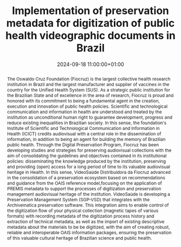 ---
abstract: 'The Oswaldo Cruz Foundation (Fiocruz) is the largest collective health
  research institution in Brazil and the largest manufacturer and supplier of vaccines
  in the country for the Unified Health System (SUS). As a strategic public institution
  for the Brazilian State and of excellence in the area of research, Fiocruz is proud
  and honored with its commitment to being a fundamental agent in the creation, execution
  and innovation of public health policies.

  Scientific and technological communication and information in health are understood
  and treated by the institution as unconditional human right to guarantee development,
  progress and reduce existing inequalities in Brazilian society. In this sense, the
  foundation''s Institute of Scientific and Technological Communication and Information
  in Health (ICICT) credits audiovisual with a central role in the dissemination of
  information, in addition to being an agent for building the memory of Brazilian
  public health. Through the Digital Preservation Program, Fiocruz has been developing
  studies and strategies for preserving audiovisual collections with the aim of consolidating
  the guidelines and objectives contained in its institutional policies: disseminating
  the knowledge produced by the institution, preserving and providing (open) access
  for a long period of time to its valuable audiovisual heritage in Health.

  In this sense, VideoSaúde Distribuidora da Fiocruz advanced in the consolidation
  of a preservation ecosystem based on recommendations and guidance from the OAIS
  reference model,focusing on the application of PREMIS metadata to support the processes
  of digitization and preservation management audiovisual heritage of the institution.

  VideoSaúde is developing a Preservation Management System (SGP-VSD) that integrates
  with the Archivematica preservation software. This integration aims to enable control
  of the digitization flow of your physical collection (magnetic tapes of various
  formats) with recording metadata of the digitization process history and extraction
  of technical metadata, as well as the import of existing descriptive metadata about
  the materials to be be digitized, with the aim of creating robust, reliable and
  interoperable OAIS information packages, ensuring the preservation of this valuable
  cultural heritage of Brazilian science and public health.'
creators:
- Cleomar Huche Lopes
- ' Eliane Pontes'
- ' João Guilherme   Machado '
date: 2024-09-18 11:00:00+01:00
document_url: https://doi.org/10.5281/zenodo.13737270
grand_parent: iPRES
institutions: []
keywords:
- standards and models
- from document to data
landing_page_url: https://zenodo.org/records/13737270
language: eng
layout: publication
license: Creative Commons Zero (CC0-1.0)
notes_url: ''
parent: iPRES 2024
publication_type: poster
size: null
slides_url: ''
source_name: iPRES
stream_url: ''
title: Implementation of preservation metadata for digitization of public health videographic
  documents in Brazil
year: 2024
---